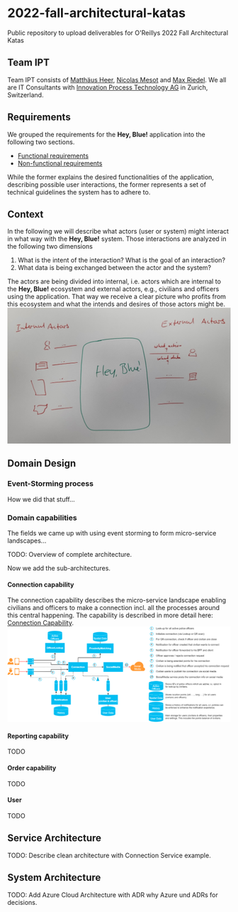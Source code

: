 # 2022-fall-architectural-katas
Public repository to upload deliverables for O'Reillys 2022 Fall Architectural Katas

## Team IPT
Team IPT consists of [Matthäus Heer](https://ipt.ch/de/team/mitarbeiter/matthaus-heer), [Nicolas Mesot](https://ipt.ch/de/team/mitarbeiter/nicolas-mesot) and [Max Riedel](https://ipt.ch/de/team/mitarbeiter/max-riedel). We all are IT Consultants with [Innovation Process Technology AG](https://ipt.ch) in Zurich, Switzerland.

## Requirements
We grouped the requirements for the **Hey, Blue!** application into the following two sections.  
- [Functional requirements](requirements/functional-requirements.md)
- [Non-functional requirements](requirements/non-functional-requirements.md)  

While the former explains the desired functionalities of the application, describing possible user interactions, the former
represents a set of technical guidelines the system has to adhere to.

## Context
In the following we will describe what actors (user or system) might interact in what way with the **Hey, Blue!** system.
Those interactions are analyzed in the following two dimensions  

1) What is the intent of the interaction? What is the goal of an interaction?
2) What data is being exchanged between the actor and the system?

The actors are being divided into internal, i.e. actors which are internal to the **Hey, Blue!** ecosystem and external actors,
e.g., civilians and officers using the application. That way we receive a clear picture who profits from this ecosystem
and what the intends and desires of those actors might be.
![Context Diagram](context/resources/context-diagram-dummy.jpg)

## Domain Design
### Event-Storming process
How we did that stuff...

### Domain capabilities
The fields we came up with using event storming to form micro-service landscapes...

TODO: Overview of complete architecture.

Now we add the sub-architectures.

#### Connection capability
The connection capability describes the micro-service landscape enabling civilians and officers to make a 
connection incl. all the processes around this central happening. The capability is described in more detail
here: [Connection Capability](domain/connection-capability.md).
![Connection Capability](domain/resources/hey-blue-connection.drawio.png)

#### Reporting capability
TODO

#### Order capability
TODO

#### User
TODO

## Service Architecture
TODO: Describe clean architecture with Connection Service example.

## System Architecture
TODO: Add Azure Cloud Architecture with ADR why Azure und ADRs for decisions.
